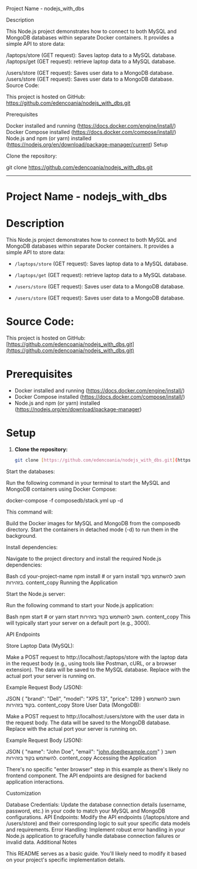 Project Name - nodejs_with_dbs

Description

This Node.js project demonstrates how to connect to both MySQL and MongoDB databases within separate Docker containers. It provides a simple API to store data:

/laptops/store (GET request): Saves laptop data to a MySQL database.
/laptops/get (GET request): retrieve laptop data to a MySQL database.

/users/store (GET request): Saves user data to a MongoDB database.
/users/store (GET request): Saves user data to a MongoDB database.
Source Code:

This project is hosted on GitHub: https://github.com/edencoania/nodejs_with_dbs.git

Prerequisites

Docker installed and running (https://docs.docker.com/engine/install/)
Docker Compose installed (https://docs.docker.com/compose/install/)
Node.js and npm (or yarn) installed (https://nodejs.org/en/download/package-manager/current)
Setup

Clone the repository:

git clone https://github.com/edencoania/nodejs_with_dbs.git




----------------------

# Project Name - nodejs_with_dbs

# Description

This Node.js project demonstrates how to connect to both MySQL and MongoDB databases within separate Docker containers. It provides a simple API to store data:

- `/laptops/store` (GET request): Saves laptop data to a MySQL database.
- `/laptops/get` (GET request): retrieve laptop data to a MySQL database.

- `/users/store` (GET request): Saves user data to a MongoDB database.
- `/users/store` (GET request): Saves user data to a MongoDB database.
# Source Code:

This project is hosted on GitHub: [https://github.com/edencoania/nodejs_with_dbs.git](https://github.com/edencoania/nodejs_with_dbs.git)

# Prerequisites

- Docker installed and running (https://docs.docker.com/engine/install/)
- Docker Compose installed (https://docs.docker.com/compose/install/)
- Node.js and npm (or yarn) installed (https://nodejs.org/en/download/package-manager)

# Setup

1. **Clone the repository:**

   ```bash
   git clone [https://github.com/edencoania/nodejs_with_dbs.git](https://github.com/edencoania/nodejs_with_dbs.git)


Start the databases:

Run the following command in your terminal to start the MySQL and MongoDB containers using Docker Compose:


docker-compose -f composedb/stack.yml up -d

This command will:

Build the Docker images for MySQL and MongoDB from the composedb directory.
Start the containers in detached mode (-d) to run them in the background.

Install dependencies:

Navigate to the project directory and install the required Node.js dependencies:

Bash
cd your-project-name
npm install  # or yarn install
חשוב להשתמש בקוד בזהירות.
content_copy
Running the Application

Start the Node.js server:

Run the following command to start your Node.js application:

Bash
npm start  # or yarn start
חשוב להשתמש בקוד בזהירות.
content_copy
This will typically start your server on a default port (e.g., 3000).

API Endpoints

Store Laptop Data (MySQL):

Make a POST request to http://localhost:<port>/laptops/store with the laptop data in the request body (e.g., using tools like Postman, cURL, or a browser extension). The data will be saved to the MySQL database. Replace <port> with the actual port your server is running on.

Example Request Body (JSON):

JSON
{
  "brand": "Dell",
  "model": "XPS 13",
  "price": 1299
}
חשוב להשתמש בקוד בזהירות.
content_copy
Store User Data (MongoDB):

Make a POST request to http://localhost:<port>/users/store with the user data in the request body. The data will be saved to the MongoDB database. Replace <port> with the actual port your server is running on.

Example Request Body (JSON):

JSON
{
  "name": "John Doe",
  "email": "john.doe@example.com"
}
חשוב להשתמש בקוד בזהירות.
content_copy
Accessing the Application

There's no specific "enter browser" step in this example as there's likely no frontend component. The API endpoints are designed for backend application interactions.

Customization

Database Credentials: Update the database connection details (username, password, etc.) in your code to match your MySQL and MongoDB configurations.
API Endpoints: Modify the API endpoints (/laptops/store and /users/store) and their corresponding logic to suit your specific data models and requirements.
Error Handling: Implement robust error handling in your Node.js application to gracefully handle database connection failures or invalid data.
Additional Notes

This README serves as a basic guide. You'll likely need to modify it based on your project's specific implementation details.
